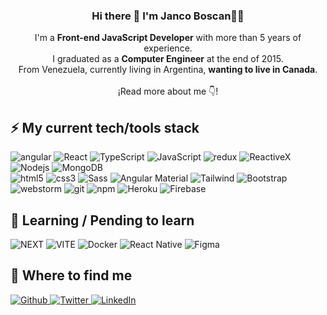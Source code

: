 <p align="center" width="300">
   <h3 align="center">Hi there 👋 I'm Janco Boscan🧑‍💻</h3>
</p>

<p align="center">
   I'm a <strong>Front-end JavaScript Developer</strong> with more than 5 years of experience.
   <br />
   I graduated as a <strong>Computer Engineer</strong> at the end of 2015.
   <br />
   From Venezuela, currently living in Argentina, <strong>wanting to live in Canada</strong>.
   <br /><br />
   ¡Read more about me 👇!
</p>

## ⚡ My current tech/tools stack

<p>
<img alt="angular" src="https://img.shields.io/badge/-Angular-DD0031?style=flat-square&logo=angular&logoColor=white" />
<img alt="React" src="https://img.shields.io/badge/-React-20232A?style=flat-square&logo=react&logoColor=61DAFB" />
<img alt="TypeScript" src="https://img.shields.io/badge/-TypeScript-007ACC?style=flat-square&logo=typescript&logoColor=white" />
<img alt="JavaScript" src="https://img.shields.io/badge/-JavaScript-black?style=flat-square&logo=javascript" />
<img alt="redux" src="https://img.shields.io/badge/-Redux-764ABC?style=flat-square&logo=redux&logoColor=white" />
<img alt="ReactiveX" src="https://img.shields.io/badge/-RxJs-B7178C?style=flat-square&logo=reactivex&logoColor=white" />
<img alt="Nodejs" src="https://img.shields.io/badge/-Nodejs-43853d?style=flat-square&logo=Node.js&logoColor=white" />
<img alt="MongoDB" src="https://img.shields.io/badge/-MongoDB-13aa52?style=flat-square&logo=mongodb&logoColor=white" />
<br>
<img alt="html5" src="https://img.shields.io/badge/-HTML5-E34F26?style=flat-square&logo=html5&logoColor=white" />
<img alt="css3" src="https://img.shields.io/badge/-CSS3-1572B6?style=flat-square&logo=css3&logoColor=white" />
<img alt="Sass" src="https://img.shields.io/badge/-Sass-CC6699?style=flat-square&logo=sass&logoColor=white" />
<img alt="Angular Material" src="https://img.shields.io/badge/-Angular_Material-%231a202c?style=flat-square&logo=angular&logoColor=ffa712" />
<img alt="Tailwind" src="https://img.shields.io/badge/-TailwindCss-%231a202c?style=flat-square&logo=tailwind-css" />
<img alt="Bootstrap" src="https://img.shields.io/badge/-Bootstrap-563D7C?style=flat-square&logo=bootstrap&logoColor=white" />
<br>
<img alt="webstorm" src="https://img.shields.io/badge/-WebStorm-000000?style=flat-square&logo=webstorm" />
<img alt="git" src="https://img.shields.io/badge/-Git-F05032?style=flat-square&logo=git&logoColor=white" />
<img alt="npm" src="https://img.shields.io/badge/-NPM-CB3837?style=flat-square&logo=npm&logoColor=white" />
<img alt="Heroku" src="https://img.shields.io/badge/-Heroku-430098?style=flat-square&logo=heroku&logoColor=white" />
<img alt="Firebase" src="https://img.shields.io/badge/-Firebase-ffa712?style=flat-square&logo=firebase&logoColor=white" />
</p>

## 📖 Learning / Pending to learn

<p>
   <img alt="NEXT" src="https://img.shields.io/badge/Next.js-000000?style=flat-square&logo=nextdotjs&logoColor=white" />
   <img alt="VITE" src="https://img.shields.io/badge/-Vite-B73BFE?style=flat-square&logo=Vite&logoColor=FFD62E" />
   <img alt="Docker" src="https://img.shields.io/badge/-Docker-2CA5E0?style=flat-square&logo=docker&logoColor=white" />
   <img alt="React Native" src="https://img.shields.io/badge/-React_Native-20232A?style=flat-square&logo=react&logoColor=61DAFB" />
   <img alt="Figma" src="https://img.shields.io/badge/-Figma-F24E1E?style=flat-square&logo=figma&logoColor=white" />
</p>

## 🔎 Where to find me
<p>
   <a href="https://github.com/jancobh" target="_blank">
      <img alt="Github" src="https://img.shields.io/badge/-GitHub-%2312100E?style=flat-square&logo=Github&logoColor=white" />
   </a>
   <a href="https://twitter.com/JancoBH" target="_blank">
      <img alt="Twitter" src="https://img.shields.io/badge/-Twitter-%231DA1F2?style=flat-square&logo=Twitter&logoColor=white" />
   </a>
   <a href="https://www.linkedin.com/in/jancobh" target="_blank">
      <img alt="LinkedIn" src="https://img.shields.io/badge/-linkedin-%230077B5?style=flat-square&logo=linkedin&logoColor=white" />
   </a>
</p>

<!--
**JancoBH/JancoBH** is a ✨ _special_ ✨ repository because its `README.md` (this file) appears on your GitHub profile.
   <img alt="Github" src="https://img.shields.io/badge/GitHub-%2312100E.svg?&style=for-the-badge&logo=Github&logoColor=white" />
   <img alt="Twitter" src="https://img.shields.io/badge/twitter-%231DA1F2.svg?&style=for-the-badge&logo=twitter&logoColor=white" />
   <img alt="LinkedIn" src="https://img.shields.io/badge/linkedin-%230077B5.svg?&style=for-the-badge&logo=linkedin&logoColor=white" />


Here are some ideas to get you started:

- 🔭 I’m currently working on ...
- 🌱 I’m currently learning ...
- 👯 I’m looking to collaborate on ...
- 🤔 I’m looking for help with ...
- 💬 Ask me about ...
- 📫 How to reach me: ...
- 😄 Pronouns: ...
- ⚡ Fun fact: ...
-->

